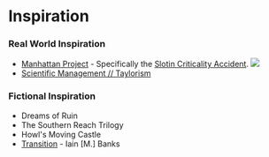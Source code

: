 # Inspiration
### Real World Inspiration
* [Manhattan Project](https://en.wikipedia.org/wiki/Manhattan_Project) - Specifically the [Slotin Criticality Accident](https://en.wikipedia.org/wiki/Louis_Slotin#Criticality_accident).
![](https://upload.wikimedia.org/wikipedia/commons/2/2c/Slotin_criticality_drawing.jpg)
* [Scientific Management // Taylorism](https://en.wikipedia.org/wiki/Scientific_management)

### Fictional Inspiration
* Dreams of Ruin
* The Southern Reach Trilogy
* Howl's Moving Castle
* [Transition](https://en.wikipedia.org/wiki/Transition_(novel)) - Iain [M.] Banks